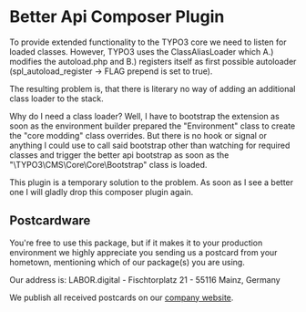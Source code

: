 # Better Api Composer Plugin
To provide extended functionality to the TYPO3 core we need to listen for loaded classes. 
However, TYPO3 uses the ClassAliasLoader which A.) modifies the autoload.php and B.) registers
itself as first possible autoloader (spl_autoload_register -> FLAG prepend is set to true).

The resulting problem is, that there is literary no way of adding an additional class loader to the stack. 

Why do I need a class loader? Well, I have to bootstrap the extension as soon as the environment builder prepared the "Environment" class
to create the "core modding" class overrides. But there is no hook or signal or anything I could use to call said bootstrap other
than watching for required classes and trigger the better api bootstrap as soon as the "\TYPO3\CMS\Core\Core\Bootstrap" class is loaded. 

This plugin is a temporary solution to the problem. As soon as I see a better one I will gladly drop this composer plugin again.

## Postcardware
You're free to use this package, but if it makes it to your production environment we highly appreciate you sending us a postcard from your hometown, mentioning which of our package(s) you are using.

Our address is: LABOR.digital - Fischtorplatz 21 - 55116 Mainz, Germany

We publish all received postcards on our [company website](https://labor.digital). 
